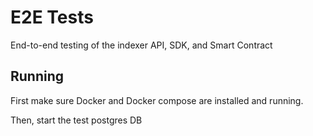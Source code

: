 # E2E Tests

End-to-end testing of the indexer API, SDK, and Smart Contract

## Running

First make sure Docker and Docker compose are installed and running.

Then, start the test postgres DB
